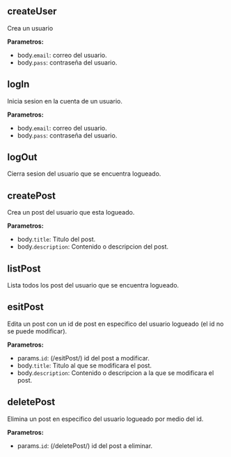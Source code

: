 ## createUser

Crea un usuario

**Parametros:**
- body.`email`: correo del usuario.
- body.`pass`: contraseña del usuario.


## logIn

Inicia sesion en la cuenta de un usuario.

**Parametros:**
- body.`email`: correo del usuario.
- body.`pass`: contraseña del usuario.


## logOut

Cierra sesion del usuario que se encuentra logueado.


## createPost

Crea un post del usuario que esta logueado.

**Parametros:**
- body.`title`: Titulo del post.
- body.`description`: Contenido o descripcion del post.


## listPost

Lista todos los post del usuario que se encuentra logueado.

## esitPost

Edita un post con un id de post en especifico del usuario logueado (el id no se puede modificar).

**Parametros:**
- params.`id`: (/esitPost/<id post>) id del post a modificar.
- body.`title`: Titulo al que se modificara el post.
- body.`description`: Contenido o descripcion  a la que se modificara el post.


## deletePost

Elimina un post en especifico del usuario logueado por medio del id.

**Parametros:**
- params.`id`: (/deletePost/<id post>) id del post a eliminar.